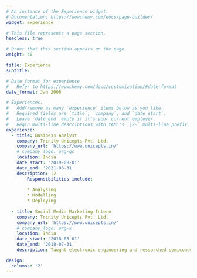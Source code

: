 ```yaml
---
# An instance of the Experience widget.
# Documentation: https://wowchemy.com/docs/page-builder/
widget: experience

# This file represents a page section.
headless: true

# Order that this section appears on the page.
weight: 40

title: Experience
subtitle:

# Date format for experience
#   Refer to https://wowchemy.com/docs/customization/#date-format
date_format: Jan 2006

# Experiences.
#   Add/remove as many `experience` items below as you like.
#   Required fields are `title`, `company`, and `date_start`.
#   Leave `date_end` empty if it's your current employer.
#   Begin multi-line descriptions with YAML's `|2-` multi-line prefix.
experience:
  - title: Business Analyst
    company: Trinity Unicepts Pvt. Ltd.
    company_url: 'https://www.unicepts.in/'
    # company_logo: org-gc
    location: India
    date_start: '2019-08-01'
    date_end: '2021-03-31'
    description: |2-
        Responsibilities include:
        
        * Analysing
        * Modelling
        * Deploying
        
  - title: Social Media Marketing Intern
    company: Trinity Unicepts Pvt. Ltd.
    company_url: 'https://www.unicepts.in/'
    # company_logo: org-x
    location: India
    date_start: '2018-05-01'
    date_end: '2018-07-31'
    description: Taught electronic engineering and researched semiconductor physics.

design:
  columns: '2'
---
```

